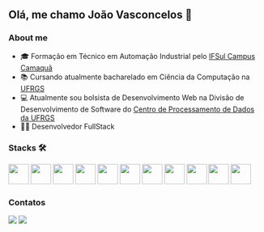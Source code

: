 ## Olá, me chamo João Vasconcelos 👋

### About me
- 🎓 Formação em Técnico em Automação Industrial pelo <a href="http://www.camaqua.ifsul.edu.br/">IFSul Campus Camaquã</a>
- 📚 Cursando atualmente bacharelado em Ciência da Computação na <a href="https://www.ufrgs.br/">UFRGS</a>
- 💻 Atualmente sou bolsista de Desenvolvimento Web na Divisão de Desenvolvimento de Software do <a href="https://www.ufrgs.br/cpd/">Centro de Processamento de Dados da UFRGS</a>
- 👨‍💻  Desenvolvedor FullStack


### Stacks 🛠
<img src="https://cdn.jsdelivr.net/gh/devicons/devicon/icons/html5/html5-original-wordmark.svg" width="40" height="40"/>  <img src="https://cdn.jsdelivr.net/gh/devicons/devicon/icons/css3/css3-original-wordmark.svg" width="40" height="40"/>  <img src="https://cdn.jsdelivr.net/gh/devicons/devicon/icons/javascript/javascript-original.svg" width="40" height="40"/>  <img src="https://cdn.jsdelivr.net/gh/devicons/devicon/icons/php/php-original.svg" width="40" height="40"/> <img src="https://cdn.jsdelivr.net/gh/devicons/devicon/icons/yii/yii-original-wordmark.svg" width="40" height="40"/> <img src="https://cdn.jsdelivr.net/gh/devicons/devicon/icons/git/git-original-wordmark.svg" width="40" height="40"/> <img src="https://cdn.jsdelivr.net/gh/devicons/devicon/icons/github/github-original-wordmark.svg" width="40" height="40"/> <img src="https://cdn.jsdelivr.net/gh/devicons/devicon@latest/icons/microsoftsqlserver/microsoftsqlserver-original-wordmark.svg" width="40" height="40" /> <img src="https://cdn.jsdelivr.net/gh/devicons/devicon@latest/icons/nodejs/nodejs-original-wordmark.svg" width="40" height="40"/> <img src="https://cdn.jsdelivr.net/gh/devicons/devicon@latest/icons/react/react-original-wordmark.svg"  width="40" height="40"/> <img src="https://cdn.jsdelivr.net/gh/devicons/devicon@latest/icons/typescript/typescript-original.svg" width="40" height="40"/>
          

### Contatos

<div>
 <a href="https://www.linkedin.com/in/joaovasc10" target="_blank"><img src="https://img.shields.io/badge/-LinkedIn-%230077B5?style=for-the-badge&logo=linkedin&logoColor=white" target="_blank"></a>
 <a href = "mailto:joaovasc10@gmail.com"><img src="https://img.shields.io/badge/Gmail-D14836?style=for-the-badge&logo=gmail&logoColor=white" target="_blank"></a>  
</div>


          
          


